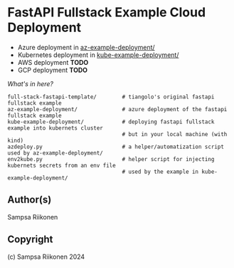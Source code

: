 # FastAPI Fullstack Example Cloud Deployment

- Azure deployment in [az-example-deployment/](az-example-deployment/)
- Kubernetes deployment in [kube-example-deployment/](kube-example-deployment/)
- AWS deployment **TODO**
- GCP deployment **TODO**

*What's in here?*
```
full-stack-fastapi-template/        # tiangolo's original fastapi fullstack example
az-example-deployment/              # azure deployment of the fastapi fullstack example
kube-example-deployment/            # deploying fastapi fullstack example into kubernets cluster
                                    # but in your local machine (with kind) 
azdeploy.py                         # a helper/automatization script used by az-example-deployment/
env2kube.py                         # helper script for injecting kubernets secrets from an env file
                                    # used by the example in kube-example-deployment/
```

## Author(s)

Sampsa Riikonen

## Copyright

(c) Sampsa Riikonen 2024
